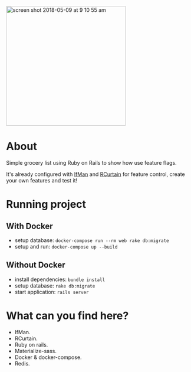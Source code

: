 <img width="324" alt="screen shot 2018-05-09 at 9 10 55 am" src="https://user-images.githubusercontent.com/4305837/39813969-f1c38d30-5368-11e8-8c58-2d59c5168aac.png">

# About

Simple grocery list using Ruby on Rails to show how use feature flags.

It's already configured with [IfMan](github.com/moip/ifman) and [RCurtain](github.com/moip/rcurtain) for feature control, create your own features and test it!

# Running project

## With Docker

- setup database: `docker-compose run --rm web rake db:migrate`
- setup and run: `docker-compose up --build`

## Without Docker

- install dependencies: `bundle install`
- setup database: `rake db:migrate`
- start application: `rails server`

# What can you find here?

- IfMan.
- RCurtain.
- Ruby on rails.
- Materialize-sass.
- Docker & docker-compose.
- Redis.
